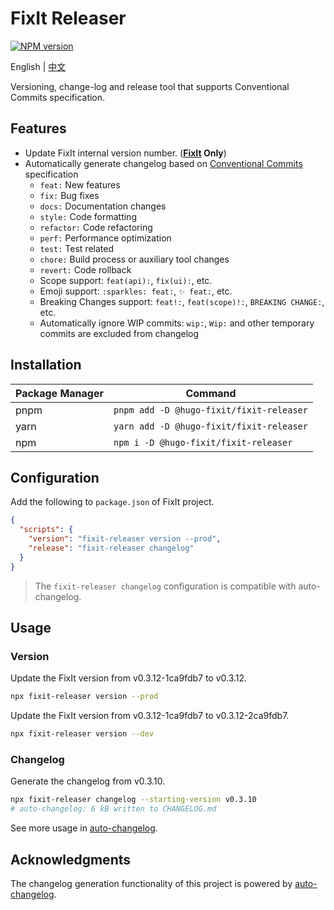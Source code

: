 # FixIt Releaser

[![NPM version](https://img.shields.io/npm/v/@hugo-fixit/fixit-releaser.svg)](https://www.npmjs.com/package/@hugo-fixit/fixit-releaser)

English | [中文](/README.md)

Versioning, change-log and release tool that supports Conventional Commits specification.

## Features

- Update FixIt internal version number. (**[FixIt](https://github.com/hugo-fixit/FixIt) Only**)
- Automatically generate changelog based on [Conventional Commits](https://www.conventionalcommits.org/en/v1.0.0/) specification
  - `feat:` New features
  - `fix:` Bug fixes
  - `docs:` Documentation changes
  - `style:` Code formatting
  - `refactor:` Code refactoring
  - `perf:` Performance optimization
  - `test:` Test related
  - `chore:` Build process or auxiliary tool changes
  - `revert:` Code rollback
  - Scope support: `feat(api):`, `fix(ui):`, etc.
  - Emoji support: `:sparkles: feat:`, `✨ feat:`, etc.
  - Breaking Changes support: `feat!:`, `feat(scope)!:`, `BREAKING CHANGE:`, etc.
  - Automatically ignore WIP commits: `wip:`, `Wip:` and other temporary commits are excluded from changelog

## Installation

| Package Manager | Command                                  |
| --------------- | ---------------------------------------- |
| pnpm            | `pnpm add -D @hugo-fixit/fixit-releaser` |
| yarn            | `yarn add -D @hugo-fixit/fixit-releaser` |
| npm             | `npm i -D @hugo-fixit/fixit-releaser`    |

## Configuration

Add the following to `package.json` of FixIt project.

```json
{
  "scripts": {
    "version": "fixit-releaser version --prod",
    "release": "fixit-releaser changelog"
  }
}
```

> The `fixit-releaser changelog` configuration is compatible with auto-changelog.

## Usage

### Version

Update the FixIt version from v0.3.12-1ca9fdb7 to v0.3.12.

```bash
npx fixit-releaser version --prod
```

Update the FixIt version from v0.3.12-1ca9fdb7 to v0.3.12-2ca9fdb7.

```bash
npx fixit-releaser version --dev
```

### Changelog

Generate the changelog from v0.3.10.

```bash
npx fixit-releaser changelog --starting-version v0.3.10
# auto-changelog: 6 kB written to CHANGELOG.md
```

See more usage in [auto-changelog](https://github.com/cookpete/auto-changelog).

## Acknowledgments

The changelog generation functionality of this project is powered by [auto-changelog](https://github.com/cookpete/auto-changelog).
